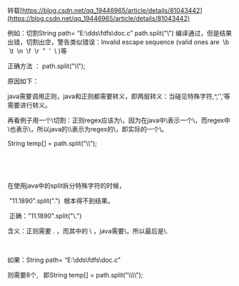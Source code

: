 转载[https://blog.csdn.net/qq_19446965/article/details/81043442](https://blog.csdn.net/qq_19446965/article/details/81043442)

例如：切割String path= “E:\dds\fdfs\doc.c”
path.split("\\") 编译通过，但是结果出错，切割出空，警告类似错误：Invalid escape sequence (valid ones are  \b  \t  \n  \f  \r  \"  \'  \\ )等

正确方法 ：
path.split("\\\\"); 
 

原因如下： 

java需要调用正则，java和正则都需要转义，即两层转义：当碰见特殊字符\,^,'','等需要进行转义。

再看例子用一个\切割：正则regex应该为\\，因为在java中\\表示一个\，而regex中\\也表示\，所以java的\\\\表示为regex的\\，即实际的一个\。

String temp[] = path.split("\\\\"); 

 

 

在使用java中的split拆分特殊字符的时候，

 "11.1890".split("\.")  根本得不到结果。

 正确："11.1890".split("\\.") 

含义：正则需要 \. ，而其中的 \ ，java需要\\，所以最后是\\.

 

如果：String path= “E:\\dds\\fdfs\\doc.c”

则需要8个\,   即String temp[] = path.split("\\\\\\\\"); 

 
